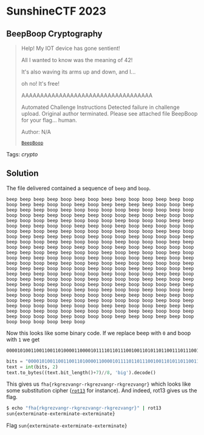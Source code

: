 # SunshineCTF 2023

## BeepBoop Cryptography

> Help! My IOT device has gone sentient!
> 
> All I wanted to know was the meaning of 42!
> 
> It's also waving its arms up and down, and I...
> 
> oh no! It's free!
> 
> AAAAAAAAAAAAAAAAAAAAAAAAAAAAAAAAAAA
>
> Automated Challenge Instructions
> Detected failure in challenge upload. Original author terminated. Please see attached file BeepBoop for your flag... human.
> 
>  Author: N/A
>
> [`BeepBoop`](BeepBoop)

Tags: _crypto_

## Solution
The file delivered contained a sequence of `beep` and `boop`.

```
beep beep beep beep boop beep boop beep beep boop boop beep beep boop boop beep beep boop boop beep boop beep beep beep beep boop boop beep beep beep beep boop beep boop boop boop boop beep boop boop beep boop boop boop beep beep boop beep beep boop boop beep boop beep boop boop beep boop boop beep beep boop boop boop beep boop boop boop beep beep boop beep beep boop boop beep beep boop beep boop beep boop boop boop boop beep boop beep beep boop boop boop beep boop boop beep beep boop boop beep beep beep beep boop beep boop boop beep boop boop boop beep beep boop boop beep beep boop boop boop beep boop boop boop beep beep boop beep beep beep boop beep boop boop beep boop beep boop boop boop beep beep boop beep beep boop boop beep boop beep boop boop beep boop boop beep beep boop boop boop beep boop boop boop beep beep boop beep beep boop boop beep beep boop beep boop beep boop boop boop boop beep boop beep beep boop boop boop beep boop boop beep beep boop boop beep beep beep beep boop beep boop boop beep boop boop boop beep beep boop boop beep beep boop boop boop beep boop boop boop beep beep boop beep beep beep boop beep boop boop beep boop beep boop boop boop beep beep boop beep beep boop boop beep boop beep boop boop beep boop boop beep beep boop boop boop beep boop boop boop beep beep boop beep beep boop boop beep beep boop beep boop beep boop boop boop boop beep boop beep beep boop boop boop beep boop boop beep beep boop boop beep beep beep beep boop beep boop boop beep boop boop boop beep beep boop boop beep beep boop boop boop beep boop boop boop beep beep boop beep beep boop boop boop boop boop beep boop
```

Now this looks like some binary code. If we replace beep with `0` and boop with `1` we get 

```
0000101001100110011010000110000101111011011100100110101101100111011100100110010101111010011101100110000101101110011001110111001000101101011100100110101101100111011100100110010101111010011101100110000101101110011001110111001000101101011100100110101101100111011100100110010101111010011101100110000101101110011001110111001001111101
```

```python
bits = "0000101001100110011010000110000101111011011100100110101101100111011100100110010101111010011101100110000101101110011001110111001000101101011100100110101101100111011100100110010101111010011101100110000101101110011001110111001000101101011100100110101101100111011100100110010101111010011101100110000101101110011001110111001001111101"
text = int(bits, 2)
text.to_bytes((text.bit_length()+7)//8, 'big').decode()
```

This gives us `fha{rkgrezvangr-rkgrezvangr-rkgrezvangr}` which looks like some substitution cipher ([`rot13`](https://en.wikipedia.org/wiki/ROT13) for instance). And indeed, rot13 gives us the flag.

```bash
$ echo "fha{rkgrezvangr-rkgrezvangr-rkgrezvangr}" | rot13
sun{exterminate-exterminate-exterminate}
```

Flag `sun{exterminate-exterminate-exterminate}`